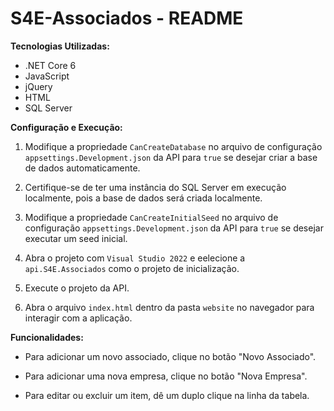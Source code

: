 # S4E-Associados - README

**Tecnologias Utilizadas:**
- .NET Core 6
- JavaScript
- jQuery
- HTML
- SQL Server

**Configuração e Execução:**

1. Modifique a propriedade `CanCreateDatabase` no arquivo de configuração `appsettings.Development.json` da API para `true` se desejar criar a base de dados automaticamente.

2. Certifique-se de ter uma instância do SQL Server em execução localmente, pois a base de dados será criada localmente.

3. Modifique a propriedade `CanCreateInitialSeed` no arquivo de configuração `appsettings.Development.json` da API para `true` se desejar executar um seed inicial.

4. Abra o projeto com `Visual Studio 2022` e eelecione a `api.S4E.Associados` como o projeto de inicialização.

5. Execute o projeto da API.

6. Abra o arquivo `index.html` dentro da pasta `website` no navegador para interagir com a aplicação.

**Funcionalidades:**
- Para adicionar um novo associado, clique no botão "Novo Associado".

- Para adicionar uma nova empresa, clique no botão "Nova Empresa".

- Para editar ou excluir um item, dê um duplo clique na linha da tabela.
